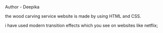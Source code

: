 Author - Deepika
<br>
<p>the wood carving service website is made by using HTML and CSS.</p>
<p>i have used modern transition effects which you see on websites like netflix;</p>
